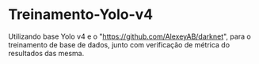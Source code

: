 # Treinamento-Yolo-v4
Utilizando base Yolo v4 e o "https://github.com/AlexeyAB/darknet", para o treinamento de base de dados, junto com verificação de métrica do resultados das mesma.
